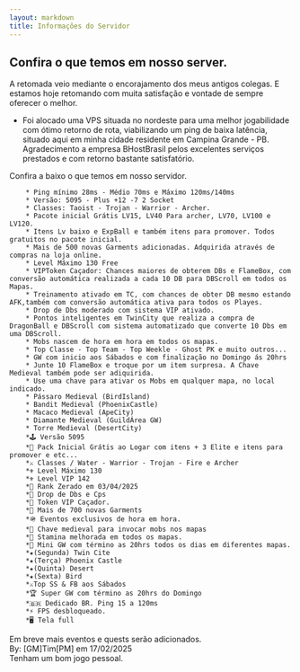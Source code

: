 ```yaml
---
layout: markdown
title: Informações do Servidor
---
```


## Confira o que temos em nosso server.

A retomada veio mediante o encorajamento dos meus antigos colegas. E estamos hoje retomando com muita satisfação e vontade de sempre oferecer o melhor.  

* Foi alocado uma VPS situada no nordeste para uma melhor jogabilidade com ótimo retorno de rota, viabilizando um ping de baixa latência, situado aqui em minha cidade residente em Campina Grande - PB.  
Agradecimento a empresa BHostBrasil pelos excelentes serviços prestados e com retorno bastante satisfatório.  

Confira a baixo o que temos em nosso servidor. 

        * Ping mínimo 28ms - Médio 70ms e Máximo 120ms/140ms  
        * Versão: 5095 - Plus +12 -7 2 Socket  
        * Classes: Taoist - Trojan - Warrior - Archer.
        * Pacote inicial Grátis LV15, LV40 Para archer, LV70, LV100 e LV120.
        * Itens Lv baixo e ExpBall e também itens para promover. Todos gratuitos no pacote inicial.
        * Mais de 500 novas Garments adicionadas. Adquirida através de compras na loja online.
        * Level Máximo 130 Free 
        * VIPToken Caçador: Chances maiores de obterem DBs e FlameBox, com conversão automática realizada a cada 10 DB para DBScroll em todos os Mapas.
        * Treinamento ativado em TC, com chances de obter DB mesmo estando AFK,também com conversão automática ativa para todos os Playes.
        * Drop de Dbs moderado com sistema VIP ativado.
        * Pontos inteligentes em TwinCity que realiza a compra de DragonBall e DBScroll com sistema automatizado que converte 10 Dbs em uma DBScroll.
        * Mobs nascem de hora em hora em todos os mapas.
        * Top Classe - Top Team - Top Weekle - Ghost PK e muito outros...
        * GW com inicio aos Sábados e com finalização no Domingo ás 20hrs
        * Junte 10 FlameBox e troque por um item surpresa. A Chave Medieval também pode ser adiquirida.
        * Use uma chave para ativar os Mobs em qualquer mapa, no local indicado. 
        * Pássaro Medieval (BirdIsland)
        * Bandit Medieval (PhoenixCastle)
        * Macaco Medieval (ApeCity)
        * Diamante Medieval (GuildÁrea GW)
        * Torre Medieval (DesertCity)  
        *🕹 Versão 5095
        *🛟 Pack Inicial Grátis ao Logar com itens + 3 Elite e itens para promover e etc...  
        *⚔️ Classes / Water - Warrior - Trojan - Fire e Archer  
        *⚜️ Level Máximo 130  
        *⚜️ Level VIP 142   
        *🔻 Rank Zerado em 03/04/2025  
        *🔘 Drop de Dbs e Cps  
        *📯 Token VIP Caçador.  
        *👘 Mais de 700 novas Garments  
        *🪖 Eventos exclusivos de hora em hora.  
        *🔑 Chave medieval para invocar mobs nos mapas  
        *🔵 Stamina melhorada em todos os mapas.  
        *💎 Mini GW com término as 20hrs todos os dias em diferentes mapas.  
        *★(Segunda) Twin Cite  
        *★(Terça) Phoenix Castle  
        *★(Quinta) Desert  
        *★(Sexta) Bird  
        *⚔️Top SS & FB aos Sábados  
        *🏆 Super GW com término as 20hrs do Domingo  
        *🇧🇷 Dedicado BR. Ping 15 a 120ms  
        *⚡️ FPS desbloqueado.  
        *🖥 Tela full  
        
Em breve mais eventos e quests serão adicionados.  
By: [GM]Tim[PM] em 17/02/2025  
Tenham um bom jogo pessoal.  


